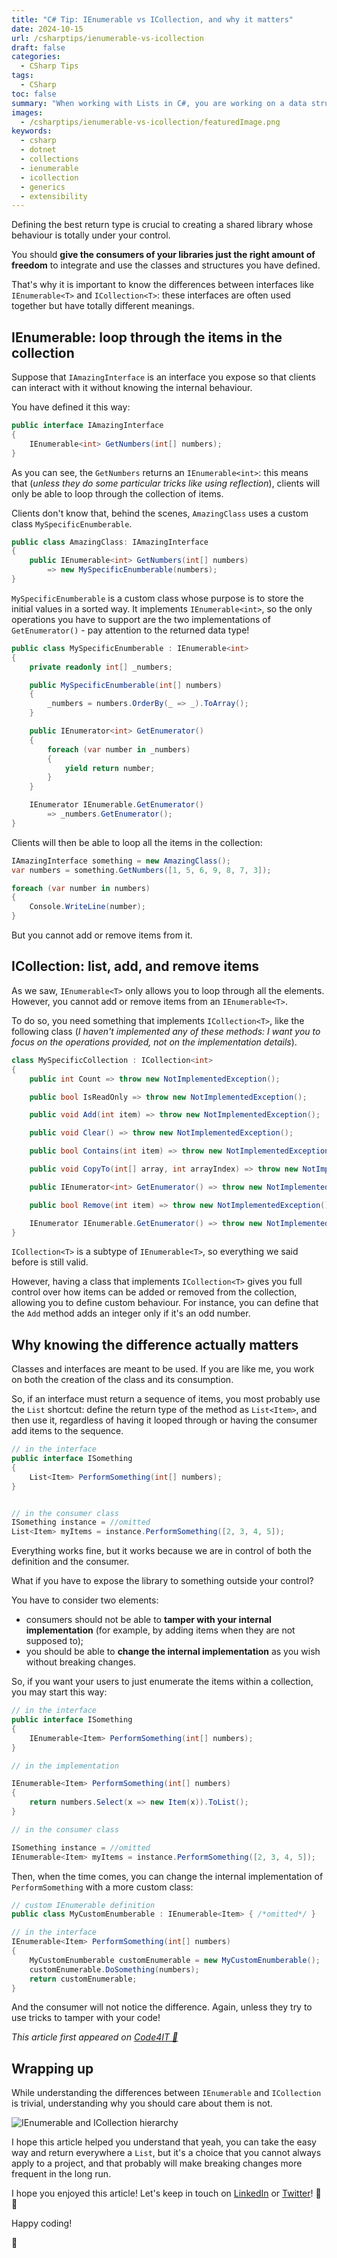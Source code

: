 ```yaml
---
title: "C# Tip: IEnumerable vs ICollection, and why it matters"
date: 2024-10-15
url: /csharptips/ienumerable-vs-icollection
draft: false
categories:
  - CSharp Tips
tags:
  - CSharp
toc: false
summary: "When working with Lists in C#, you are working on a data structure that implements both ICollection and IEnumerable. What's the difference between ICollection and IEnumerable? Why should you care about them, especially when exposing functionalities to external clients?"
images:
  - /csharptips/ienumerable-vs-icollection/featuredImage.png
keywords:
  - csharp
  - dotnet
  - collections
  - ienumerable
  - icollection
  - generics
  - extensibility
---
```


Defining the best return type is crucial to creating a shared library whose behaviour is totally under your control.

You should **give the consumers of your libraries just the right amount of freedom** to integrate and use the classes and structures you have defined.

That's why it is important to know the differences between interfaces like `IEnumerable<T>` and `ICollection<T>`: these interfaces are often used together but have totally different meanings.

## IEnumerable: loop through the items in the collection

Suppose that `IAmazingInterface` is an interface you expose so that clients can interact with it without knowing the internal behaviour.

You have defined it this way:

```cs
public interface IAmazingInterface
{
    IEnumerable<int> GetNumbers(int[] numbers);
}
```

As you can see, the `GetNumbers` returns an `IEnumerable<int>`: this means that (_unless they do some particular tricks like using reflection_), clients will only be able to loop through the collection of items.

Clients don't know that, behind the scenes, `AmazingClass` uses a custom class `MySpecificEnumberable`.

```cs
public class AmazingClass: IAmazingInterface
{
    public IEnumerable<int> GetNumbers(int[] numbers)
        => new MySpecificEnumberable(numbers);
}
```

`MySpecificEnumberable` is a custom class whose purpose is to store the initial values in a sorted way. It implements `IEnumerable<int>`, so the only operations you have to support are the two implementations of `GetEnumerator()` - pay attention to the returned data type!

```cs
public class MySpecificEnumberable : IEnumerable<int>
{
    private readonly int[] _numbers;

    public MySpecificEnumberable(int[] numbers)
    {
        _numbers = numbers.OrderBy(_ => _).ToArray();
    }

    public IEnumerator<int> GetEnumerator()
    {
        foreach (var number in _numbers)
        {
            yield return number;
        }
    }

    IEnumerator IEnumerable.GetEnumerator()
        => _numbers.GetEnumerator();
}
```

Clients will then be able to loop all the items in the collection:

```cs
IAmazingInterface something = new AmazingClass();
var numbers = something.GetNumbers([1, 5, 6, 9, 8, 7, 3]);

foreach (var number in numbers)
{
    Console.WriteLine(number);
}
```

But you cannot add or remove items from it.

## ICollection: list, add, and remove items

As we saw, `IEnumerable<T>` only allows you to loop through all the elements. However, you cannot add or remove items from an `IEnumerable<T>`.

To do so, you need something that implements `ICollection<T>`, like the following class (_I haven't implemented any of these methods: I want you to focus on the operations provided, not on the implementation details_).

```cs
class MySpecificCollection : ICollection<int>
{
    public int Count => throw new NotImplementedException();

    public bool IsReadOnly => throw new NotImplementedException();

    public void Add(int item) => throw new NotImplementedException();

    public void Clear() => throw new NotImplementedException();

    public bool Contains(int item) => throw new NotImplementedException();

    public void CopyTo(int[] array, int arrayIndex) => throw new NotImplementedException();

    public IEnumerator<int> GetEnumerator() => throw new NotImplementedException();

    public bool Remove(int item) => throw new NotImplementedException();

    IEnumerator IEnumerable.GetEnumerator() => throw new NotImplementedException();
}
```

`ICollection<T>` is a subtype of `IEnumerable<T>`, so everything we said before is still valid.

However, having a class that implements `ICollection<T>` gives you full control over how items can be added or removed from the collection, allowing you to define custom behaviour. For instance, you can define that the `Add` method adds an integer only if it's an odd number.

## Why knowing the difference actually matters

Classes and interfaces are meant to be used. If you are like me, you work on both the creation of the class and its consumption.

So, if an interface must return a sequence of items, you most probably use the `List` shortcut: define the return type of the method as `List<Item>`, and then use it, regardless of having it looped through or having the consumer add items to the sequence.

```cs
// in the interface
public interface ISomething
{
    List<Item> PerformSomething(int[] numbers);
}


// in the consumer class
ISomething instance = //omitted
List<Item> myItems = instance.PerformSomething([2, 3, 4, 5]);
```

Everything works fine, but it works because we are in control of both the definition and the consumer.

What if you have to expose the library to something outside your control?

You have to consider two elements:

- consumers should not be able to **tamper with your internal implementation** (for example, by adding items when they are not supposed to);
- you should be able to **change the internal implementation** as you wish without breaking changes.

So, if you want your users to just enumerate the items within a collection, you may start this way:

```cs
// in the interface
public interface ISomething
{
    IEnumerable<Item> PerformSomething(int[] numbers);
}

// in the implementation

IEnumerable<Item> PerformSomething(int[] numbers)
{
    return numbers.Select(x => new Item(x)).ToList();
}

// in the consumer class

ISomething instance = //omitted
IEnumerable<Item> myItems = instance.PerformSomething([2, 3, 4, 5]);
```

Then, when the time comes, you can change the internal implementation of `PerformSomething` with a more custom class:

```cs
// custom IEnumerable definition
public class MyCustomEnumberable : IEnumerable<Item> { /*omitted*/ }

// in the interface
IEnumerable<Item> PerformSomething(int[] numbers)
{
    MyCustomEnumberable customEnumerable = new MyCustomEnumberable();
    customEnumerable.DoSomething(numbers);
    return customEnumerable;
}
```

And the consumer will not notice the difference. Again, unless they try to use tricks to tamper with your code!

_This article first appeared on [Code4IT 🐧](https://www.code4it.dev/)_

## Wrapping up

While understanding the differences between `IEnumerable` and `ICollection` is trivial, understanding why you should care about them is not.

![IEnumerable and ICollection hierarchy](./recap-diagram.png)

I hope this article helped you understand that yeah, you can take the easy way and return everywhere a `List`, but it's a choice that you cannot always apply to a project, and that probably will make breaking changes more frequent in the long run.

I hope you enjoyed this article! Let's keep in touch on [LinkedIn](https://www.linkedin.com/in/BelloneDavide/) or [Twitter](https://twitter.com/BelloneDavide)! 🤜🤛

Happy coding!

🐧
